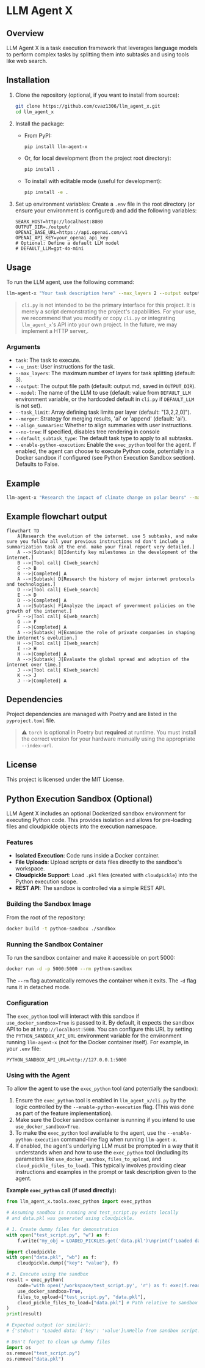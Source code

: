 # LLM Agent X

## Overview

LLM Agent X is a task execution framework that leverages language models to perform complex tasks by splitting them into subtasks and using tools like web search.

## Installation

1.  Clone the repository (optional, if you want to install from source):
    ```sh
    git clone https://github.com/cvaz1306/llm_agent_x.git
    cd llm_agent_x
    ```

2.  Install the package:
    *   From PyPI:
        ```sh
        pip install llm-agent-x
        ```
    *   Or, for local development (from the project root directory):
        ```sh
        pip install .
        ```
    *   To install with editable mode (useful for development):
        ```sh
        pip install -e .
        ```

3.  Set up environment variables:
    Create a `.env` file in the root directory (or ensure your environment is configured) and add the following variables:
    ```env
    SEARX_HOST=http://localhost:8080
    OUTPUT_DIR=./output/
    OPENAI_BASE_URL=https://api.openai.com/v1
    OPENAI_API_KEY=your_openai_api_key
    # Optional: Define a default LLM model
    # DEFAULT_LLM=gpt-4o-mini
    ```

## Usage

To run the LLM agent, use the following command:
```sh
llm-agent-x "Your task description here" --max_layers 2 --output output.md --model gpt-4o-mini
```

> `cli.py` is not intended to be the primary interface for this project. It is merely a script demonstrating the project's capabilities. For your use, we recommend that you modify or copy `cli.py` or integrating `llm_agent_x`'s API into your own project. In the future, we may implement a HTTP server,.
### Arguments

- `task`: The task to execute.
- `--u_inst`: User instructions for the task.
- `--max_layers`: The maximum number of layers for task splitting (default: 3).
- `--output`: The output file path (default: output.md, saved in `OUTPUT_DIR`).
- `--model`: The name of the LLM to use (default: value from `DEFAULT_LLM` environment variable, or the hardcoded default in `cli.py` if `DEFAULT_LLM` is not set).
- `--task_limit`: Array defining task limits per layer (default: "[3,2,2,0]").
- `--merger`: Strategy for merging results, 'ai' or 'append' (default: 'ai').
- `--align_summaries`: Whether to align summaries with user instructions.
- `--no-tree`: If specified, disables tree rendering in console
- `--default_subtask_type`: The default task type to apply to all subtasks.
- `--enable-python-execution`: Enable the `exec_python` tool for the agent. If enabled, the agent can choose to execute Python code, potentially in a Docker sandbox if configured (see Python Execution Sandbox section). Defaults to False.

## Example

```sh
llm-agent-x "Research the impact of climate change on polar bears" --max_layers 3 --output climate_change_report.md --model gpt-4o-mini
```

## Example flowchart output

```mermaid
flowchart TD
    A[Research the evolution of the internet. use 5 subtasks, and make sure you follow all your previous instructions nd don't include a summarization task at the end. make your final report very detailed.]
    A -->|Subtask| B[Identify key milestones in the development of the internet.]
    B -->|Tool call| C[web_search]
    C --> B
    B -->|Completed| A
    A -->|Subtask| D[Research the history of major internet protocols and technologies.]
    D -->|Tool call| E[web_search]
    E --> D
    D -->|Completed| A
    A -->|Subtask| F[Analyze the impact of government policies on the growth of the internet.]
    F -->|Tool call| G[web_search]
    G --> F
    F -->|Completed| A
    A -->|Subtask| H[Examine the role of private companies in shaping the internet's evolution.]
    H -->|Tool call| I[web_search]
    I --> H
    H -->|Completed| A
    A -->|Subtask| J[Evaluate the global spread and adoption of the internet over time.]
    J -->|Tool call| K[web_search]
    K --> J
    J -->|Completed| A
```

## Dependencies

Project dependencies are managed with Poetry and are listed in the `pyproject.toml` file.

> ⚠️ `torch` is optional in Poetry but **required** at runtime. You must install the correct version for your hardware manually using the appropriate `--index-url`.

## License

This project is licensed under the MIT License.

## Python Execution Sandbox (Optional)

LLM Agent X includes an optional Dockerized sandbox environment for executing Python code. This provides isolation and allows for pre-loading files and cloudpickle objects into the execution namespace.

### Features
-   **Isolated Execution**: Code runs inside a Docker container.
-   **File Uploads**: Upload scripts or data files directly to the sandbox's workspace.
-   **Cloudpickle Support**: Load `.pkl` files (created with `cloudpickle`) into the Python execution scope.
-   **REST API**: The sandbox is controlled via a simple REST API.

### Building the Sandbox Image
From the root of the repository:
```sh
docker build -t python-sandbox ./sandbox
```

### Running the Sandbox Container
To run the sandbox container and make it accessible on port 5000:
```sh
docker run -d -p 5000:5000 --rm python-sandbox
```
The `--rm` flag automatically removes the container when it exits.
The `-d` flag runs it in detached mode.

### Configuration
The `exec_python` tool will interact with this sandbox if `use_docker_sandbox=True` is passed to it.
By default, it expects the sandbox API to be at `http://localhost:5000`.
You can configure this URL by setting the `PYTHON_SANDBOX_API_URL` environment variable for the environment running `llm-agent-x` (not for the Docker container itself). For example, in your `.env` file:
```env
PYTHON_SANDBOX_API_URL=http://127.0.0.1:5000
```

### Using with the Agent
To allow the agent to use the `exec_python` tool (and potentially the sandbox):
1.  Ensure the `exec_python` tool is enabled in `llm_agent_x/cli.py` by the logic controlled by the `--enable-python-execution` flag. (This was done as part of the feature implementation).
2.  Make sure the Docker sandbox container is running if you intend to use `use_docker_sandbox=True`.
3.  To make the `exec_python` tool available to the agent, use the `--enable-python-execution` command-line flag when running `llm-agent-x`.
4.  If enabled, the agent's underlying LLM must be prompted in a way that it understands when and how to use the `exec_python` tool (including its parameters like `use_docker_sandbox`, `files_to_upload`, and `cloud_pickle_files_to_load`). This typically involves providing clear instructions and examples in the prompt or task description given to the agent.

**Example `exec_python` call (if used directly):**
```python
from llm_agent_x.tools.exec_python import exec_python

# Assuming sandbox is running and test_script.py exists locally
# and data.pkl was generated using cloudpickle.

# 1. Create dummy files for demonstration
with open("test_script.py", "w") as f:
    f.write("my_obj = LOADED_PICKLES.get('data.pkl')\nprint(f'Loaded data: {my_obj}')\nprint('Hello from sandbox script!')")

import cloudpickle
with open("data.pkl", "wb") as f:
    cloudpickle.dump({"key": "value"}, f)

# 2. Execute using the sandbox
result = exec_python(
    code="with open('/workspace/test_script.py', 'r') as f: exec(f.read())", # Execute the uploaded script
    use_docker_sandbox=True,
    files_to_upload=["test_script.py", "data.pkl"],
    cloud_pickle_files_to_load=["data.pkl"] # Path relative to sandbox workspace
)
print(result)

# Expected output (or similar):
# {'stdout': "Loaded data: {'key': 'value'}\nHello from sandbox script!\n", 'stderr': '', 'error': None}

# Don't forget to clean up dummy files
import os
os.remove("test_script.py")
os.remove("data.pkl")
```
